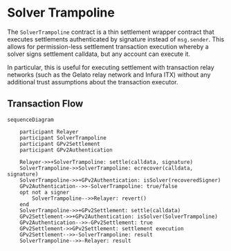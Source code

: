 # Solver Trampoline

The `SolverTrampoline` contract is a thin settlement wrapper contract that
executes settlements authenticated by signature instead of `msg.sender`. This
allows for permission-less settlement transaction execution whereby a solver
signs settlement calldata, but any account can execute it.

In particular, this is useful for executing settlement with transaction relay
networks (such as the Gelato relay network and Infura ITX) without any
additional trust assumptions about the transaction executor.

## Transaction Flow

```mermaid
sequenceDiagram

    participant Relayer
    participant SolverTrampoline
    participant GPv2Settlement
    participant GPv2Authentication
    
    Relayer->>+SolverTrampoline: settle(calldata, signature)
    SolverTrampoline->>SolverTrampoline: ecrecover(calldata, signature)
    SolverTrampoline->>+GPv2Authentication: isSolver(recoveredSigner)
    GPv2Authentication-->>-SolverTrampoline: true/false
    opt not a signer
        SolverTrampoline-->>Relayer: revert()
    end
    SolverTrampoline->>+GPv2Settlement: settle(calldata)
    GPv2Settlement->>+GPv2Authentication: isSolver(SolverTrampoline)
    GPv2Authentication-->>-GPv2Settlement: true
    GPv2Settlement->>GPv2Settlement: settlement execution
    GPv2Settlement-->>-SolverTrampoline: result
    SolverTrampoline-->>-Relayer: result
```
